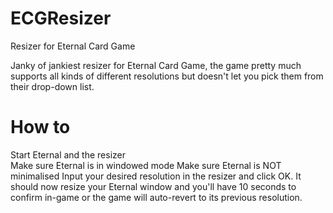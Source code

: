 # ECGResizer
Resizer for Eternal Card Game 


Janky of jankiest resizer for Eternal Card Game, the game pretty much supports all kinds of different resolutions but doesn't let you pick them from their drop-down list.

# How to  
Start Eternal and the resizer  
Make sure Eternal is in windowed mode 
Make sure Eternal is NOT minimalised
Input your desired resolution in the resizer and click OK. It should now resize your Eternal window and you'll have 10 seconds to confirm in-game or the game will auto-revert to its previous resolution.
